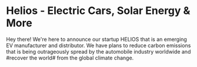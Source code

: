# Helios - Electric Cars, Solar Energy & More
Hey there! We're here to announce our startup HELIOS that is an emerging EV manufacturer and distributor. We have plans to reduce carbon emissions that is being outrageously spread by the automobile industry worldwide and #recover the world# from the global climate change.
